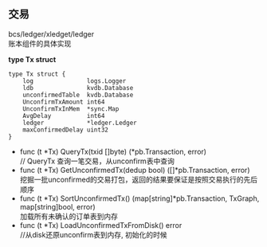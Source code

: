 ## 交易
bcs/ledger/xledget/ledger  
账本组件的具体实现

**type Tx struct** 
``` 
type Tx struct {
	log               logs.Logger
	ldb               kvdb.Database
	unconfirmedTable  kvdb.Database
	UnconfirmTxAmount int64
	UnconfirmTxInMem  *sync.Map
	AvgDelay          int64
	ledger            *ledger.Ledger
	maxConfirmedDelay uint32
}
```  

- func (t *Tx) QueryTx(txid []byte) (*pb.Transaction, error)  
  // QueryTx 查询一笔交易，从unconfirm表中查询
- func (t *Tx) GetUnconfirmedTx(dedup bool) ([]*pb.Transaction, error)   
  挖掘一批unconfirmed的交易打包，返回的结果要保证是按照交易执行的先后顺序  
- func (t *Tx) SortUnconfirmedTx() (map[string]*pb.Transaction, TxGraph, map[string]bool, error)  
  加载所有未确认的订单表到内存  
- func (t *Tx) LoadUnconfirmedTxFromDisk() error   
  //从disk还原unconfirm表到内存, 初始化的时候  
